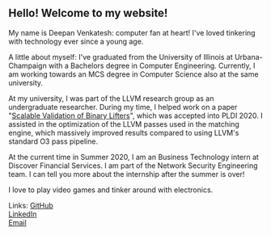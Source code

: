 ## Hello! Welcome to my website!

My name is Deepan Venkatesh: computer fan at heart! I've loved tinkering with technology ever since a young age.

A little about myself: I've graduated from the University of Illinois at Urbana-Champaign with a Bachelors degree in Computer Engineering. Currently, I am working towards an MCS degree in Computer Science also at the same university.

At my university, I was part of the LLVM research group as an undergraduate researcher. During my time, I helped work on a paper "[Scalable Validation of Binary Lifters](https://pldi20.sigplan.org/details/pldi-2020-papers/4/Scalable-Validation-of-Binary-Lifters)", which was accepted into PLDI 2020. I assisted in the optimization of the LLVM passes used in the matching engine, which massively improved results compared to using LLVM's standard O3 pass pipeline.

At the current time in Summer 2020, I am an Business Technology intern at Discover Financial Services. I am part of the Network Security Engineering team. I can tell you more about the internship after the summer is over!

I love to play video games and tinker around with electronics.

Links:
[GitHub](https://github.com/deepv2)      
[LinkedIn](https://www.linkedin.com/in/deepv99/)      
[Email](mailto:deepan.venkatesh99@gmail.com)
